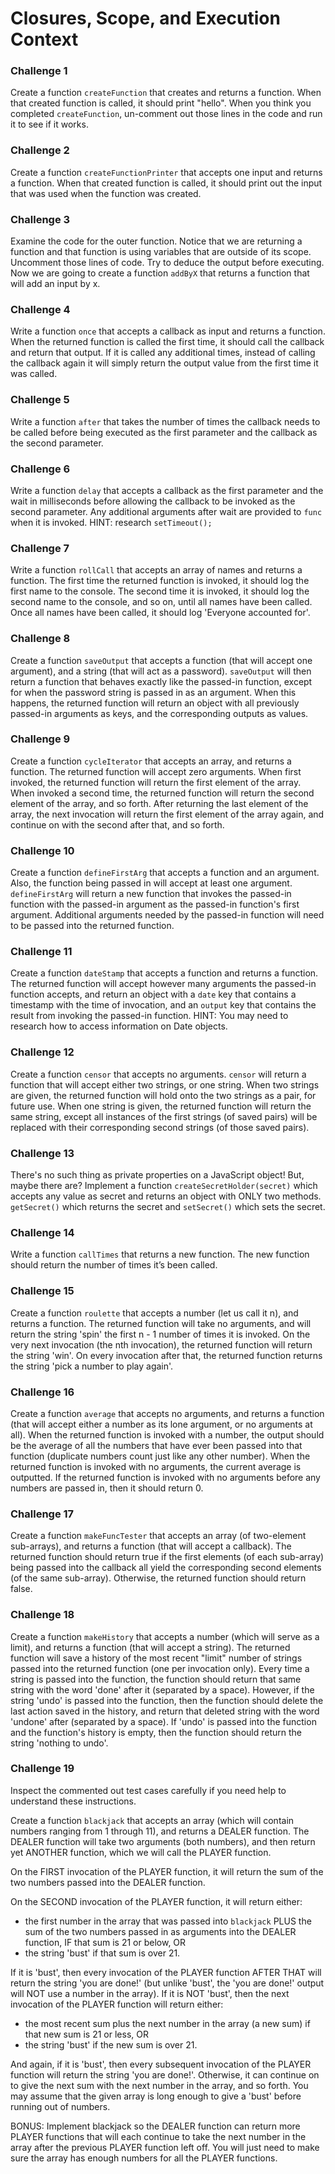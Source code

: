 # Closures, Scope, and Execution Context

### Challenge 1
Create a function `createFunction` that creates and returns a function. When that created function is called, it should print "hello". When you think you completed `createFunction`, un-comment out those lines in the code and run it to see if it works.

### Challenge 2
Create a function `createFunctionPrinter` that accepts one input and returns a function. When that created function is called, it should print out the input that was used when the function was created.

### Challenge 3
Examine the code for the outer function. Notice that we are returning a function and that function is using variables that are outside of its scope. Uncomment those lines of code. Try to deduce the output before executing. Now we are going to create a function `addByX` that returns a function that will add an input by x.

### Challenge 4
Write a function `once` that accepts a callback as input and returns a function. When the returned function is called the first time, it should call the callback and return that output. If it is called any additional times, instead of calling the callback again it will simply return the output value from the first time it was called.

### Challenge 5
Write a function `after` that takes the number of times the callback needs to be called before being executed as the first parameter and the callback as the second parameter.

### Challenge 6
Write a function `delay` that accepts a callback as the first parameter and the wait in milliseconds before allowing the callback to be invoked as the second parameter. Any additional arguments after wait are provided to `func` when it is invoked. HINT: research `setTimeout();`

### Challenge 7
Write a function `rollCall` that accepts an array of names and returns a function. The first time the returned function is invoked, it should log the first name to the console. The second time it is invoked, it should log the second name to the console, and so on, until all names have been called. Once all names have been called, it should log 'Everyone accounted for'.

### Challenge 8
Create a function `saveOutput` that accepts a function (that will accept one argument), and a string (that will act as a password). `saveOutput` will then return a function that behaves exactly like the passed-in function, except for when the password string is passed in as an argument. When this happens, the returned function will return an object with all previously passed-in arguments as keys, and the corresponding outputs as values.

### Challenge 9
Create a function `cycleIterator` that accepts an array, and returns a function. The returned function will accept zero arguments. When first invoked, the returned function will return the first element of the array. When invoked a second time, the returned function will return the second element of the array, and so forth. After returning the last element of the array, the next invocation will return the first element of the array again, and continue on with the second after that, and so forth.

### Challenge 10
Create a function `defineFirstArg` that accepts a function and an argument. Also, the function being passed in will accept at least one argument. `defineFirstArg` will return a new function that invokes the passed-in function with the passed-in argument as the passed-in function's first argument. Additional arguments needed by the passed-in function will need to be passed into the returned function.

### Challenge 11
Create a function `dateStamp` that accepts a function and returns a function. The returned function will accept however many arguments the passed-in function accepts, and return an object with a `date` key that contains a timestamp with the time of invocation, and an `output` key that contains the result from invoking the passed-in function. HINT: You may need to research how to access information on Date objects.

### Challenge 12
Create a function `censor` that accepts no arguments. `censor` will return a function that will accept either two strings, or one string. When two strings are given, the returned function will hold onto the two strings as a pair, for future use. When one string is given, the returned function will return the same string, except all instances of the first strings (of saved pairs) will be replaced with their corresponding second strings (of those saved pairs).

### Challenge 13
There's no such thing as private properties on a JavaScript object! But, maybe there are? Implement a function `createSecretHolder(secret)` which accepts any value as secret and returns an object with ONLY two methods. `getSecret()` which returns the secret and `setSecret()` which sets the secret.

### Challenge 14
Write a function `callTimes` that returns a new function. The new function should return the number of times it’s been called.

### Challenge 15
Create a function `roulette` that accepts a number (let us call it n), and returns a function. The returned function will take no arguments, and will return the string 'spin' the first n - 1 number of times it is invoked. On the very next invocation (the nth invocation), the returned function will return the string 'win'. On every invocation after that, the returned function returns the string 'pick a number to play again'.

### Challenge 16
Create a function `average` that accepts no arguments, and returns a function (that will accept either a number as its lone argument, or no arguments at all). When the returned function is invoked with a number, the output should be the average of all the numbers that have ever been passed into that function (duplicate numbers count just like any other number). When the returned function is invoked with no arguments, the current average is outputted. If the returned function is invoked with no arguments before any numbers are passed in, then it should return 0.

### Challenge 17
Create a function `makeFuncTester` that accepts an array (of two-element sub-arrays), and returns a function (that will accept a callback). The returned function should return true if the first elements (of each sub-array) being passed into the callback all yield the corresponding second elements (of the same sub-array). Otherwise, the returned function should return false.

### Challenge 18
Create a function `makeHistory` that accepts a number (which will serve as a limit), and returns a function (that will accept a string). The returned function will save a history of the most recent "limit" number of strings passed into the returned function (one per invocation only). Every time a string is passed into the function, the function should return that same string with the word 'done' after it (separated by a space). However, if the string 'undo' is passed into the function, then the function should delete the last action saved in the history, and return that deleted string with the word 'undone' after (separated by a space). If 'undo' is passed into the function and the function's history is empty, then the function should return the string 'nothing to undo'.

### Challenge 19
Inspect the commented out test cases carefully if you need help to understand these instructions.

Create a function `blackjack` that accepts an array (which will contain numbers ranging from 1 through 11), and returns a DEALER function. The DEALER function will take two arguments (both numbers), and then return yet ANOTHER function, which we will call the PLAYER function.

On the FIRST invocation of the PLAYER function, it will return the sum of the two numbers passed into the DEALER function.

On the SECOND invocation of the PLAYER function, it will return either:

- the first number in the array that was passed into `blackjack` PLUS the sum of the two numbers passed in as arguments into the DEALER function, IF that sum is 21 or below, OR
- the string 'bust' if that sum is over 21.

If it is 'bust', then every invocation of the PLAYER function AFTER THAT will return the string 'you are done!' (but unlike 'bust', the 'you are done!' output will NOT use a number in the array). If it is NOT 'bust', then the next invocation of the PLAYER function will return either:

- the most recent sum plus the next number in the array (a new sum) if that new sum is 21 or less, OR
- the string 'bust' if the new sum is over 21.

And again, if it is 'bust', then every subsequent invocation of the PLAYER function will return the string 'you are done!'. Otherwise, it can continue on to give the next sum with the next number in the array, and so forth.
You may assume that the given array is long enough to give a 'bust' before running out of numbers.

BONUS: Implement blackjack so the DEALER function can return more PLAYER functions that will each continue to take the next number in the array after the previous PLAYER function left off. You will just need to make sure the array has enough numbers for all the PLAYER functions.